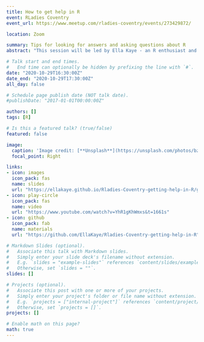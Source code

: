 ```yaml
---
title: How to get help in R
event: RLadies Coventry
event_url: https://www.meetup.com/rladies-coventry/events/273429872/

location: Zoom

summary: Tips for looking for answers and asking questions about R
abstract: "This session will be led by Ella Kaye - an R enthusiast and statistics PhD researcher at the University of Warwick. In the session, Ella will talk us through different ways to get help when you get stuck on a problem in R. We’ll cover how and where to look for answers and how to ask and post good questions that make it easy for others to help you, including a demo of the excellent `reprex` and `datapasta` packages. So whether you’re an R novice or more experienced R user, hopefully there’ll be some useful tips for you!"

# Talk start and end times.
#   End time can optionally be hidden by prefixing the line with `#`.
date: "2020-10-29T16:30:00Z"
date_end: "2020-10-29T17:30:00Z"
all_day: false

# Schedule page publish date (NOT talk date).
#publishDate: "2017-01-01T00:00:00Z"

authors: []
tags: [R]

# Is this a featured talk? (true/false)
featured: false

image:
  caption: 'Image credit: [**Unsplash**](https://unsplash.com/photos/bzdhc5b3Bxs)'
  focal_point: Right

links:
- icon: images
  icon_pack: fas
  name: slides
  url: "https://ellakaye.github.io/Rladies-Coventry-getting-help-in-R/getting_help_in_R.html#1"
- icon: play-circle
  icon_pack: fas
  name: video
  url: "https://www.youtube.com/watch?v=YhR1gKhWmxs&t=1661s"
- icon: github
  icon_pack: fab
  name: materials
  url: "https://github.com/EllaKaye/Rladies-Coventry-getting-help-in-R"

# Markdown Slides (optional).
#   Associate this talk with Markdown slides.
#   Simply enter your slide deck's filename without extension.
#   E.g. `slides = "example-slides"` references `content/slides/example-slides.md`.
#   Otherwise, set `slides = ""`.
slides: []

# Projects (optional).
#   Associate this post with one or more of your projects.
#   Simply enter your project's folder or file name without extension.
#   E.g. `projects = ["internal-project"]` references `content/project/deep-learning/index.md`.
#   Otherwise, set `projects = []`.
projects: []

# Enable math on this page?
math: true
---
```


